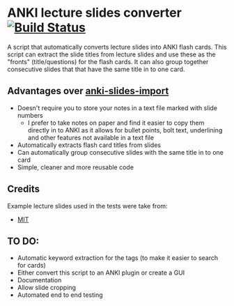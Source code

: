 # ANKI lecture slides converter [![Build Status](https://travis-ci.com/jcn509/ANKI-Lecture-Slides-Converter.svg?branch=master)](https://travis-ci.com/jcn509/ANKI-Lecture-Slides-Converter)
A script that automatically converts lecture slides into ANKI flash cards. This script can extract the slide titles from lecture slides and use these as the "fronts" (title/questions) for the flash cards. It can also group together consecutive slides that that have the same title in to one card. 

## Advantages over [anki-slides-import](https://github.com/musically-ut/anki-slides-import)
 - Doesn't require you to store your notes in a text file marked with slide numbers
    - I prefer to take notes on paper and find it easier to copy them directly in to ANKI as it allows for bullet points, bolt text, underlining and other features not available in a text file
 - Automatically extracts flash card titles from slides
 - Can automatically group consecutive slides with the same title in to one card
 - Simple, cleaner and more reusable code

## Credits
Example lecture slides used in the tests were take from:
 - [MIT](https://ocw.mit.edu/courses/electrical-engineering-and-computer-science/6-0001-introduction-to-computer-science-and-programming-in-python-fall-2016/lecture-slides-code/) 

## TO DO:
 - Automatic keyword extraction for the tags (to make it easier to search for cards)
 - Either convert this script to an ANKI plugin or create a GUI
 - Documentation
 - Allow slide cropping
 - Automated end to end testing
